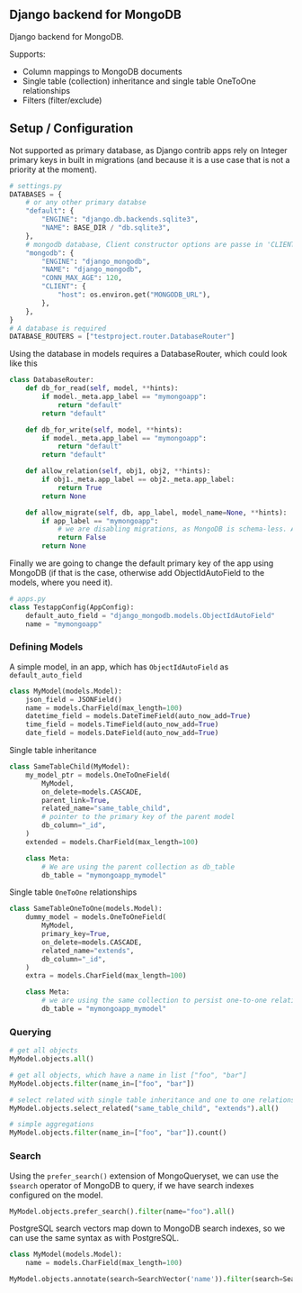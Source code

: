 ## Django backend for MongoDB

Django backend for MongoDB.

Supports:
- Column mappings to MongoDB documents
- Single table (collection) inheritance and single table OneToOne relationships
- Filters (filter/exclude)

## Setup / Configuration

Not supported as primary database, as Django contrib apps rely on Integer primary keys in built in migrations (and
because it is a use case that is not a priority at the moment).

```python
# settings.py
DATABASES = {
    # or any other primary databse
    "default": {
        "ENGINE": "django.db.backends.sqlite3",
        "NAME": BASE_DIR / "db.sqlite3",
    },
    # mongodb database, Client constructor options are passe in 'CLIENT', the database name in 'NAME'
    "mongodb": {
        "ENGINE": "django_mongodb",
        "NAME": "django_mongodb",
        "CONN_MAX_AGE": 120,
        "CLIENT": {
            "host": os.environ.get("MONGODB_URL"),
        },
    },
}
# A database is required
DATABASE_ROUTERS = ["testproject.router.DatabaseRouter"]
```

Using the database in models requires a DatabaseRouter, which could look like this
```python
class DatabaseRouter:
    def db_for_read(self, model, **hints):
        if model._meta.app_label == "mymongoapp":
            return "default"
        return "default"

    def db_for_write(self, model, **hints):
        if model._meta.app_label == "mymongoapp":
            return "default"
        return "default"

    def allow_relation(self, obj1, obj2, **hints):
        if obj1._meta.app_label == obj2._meta.app_label:
            return True
        return None

    def allow_migrate(self, db, app_label, model_name=None, **hints):
        if app_label == "mymongoapp":
            # we are disabling migrations, as MongoDB is schema-less. Alerts, such as renaming fields, etc. are not supported
            return False
        return None
```

Finally we are going to change the default primary key of the app using MongoDB (if that is the case, otherwise add
ObjectIdAutoField to the models, where you need it).

```python
# apps.py
class TestappConfig(AppConfig):
    default_auto_field = "django_mongodb.models.ObjectIdAutoField"
    name = "mymongoapp"
```

### Defining Models
A simple model, in an app, which has `ObjectIdAutoField` as `default_auto_field`

```python
class MyModel(models.Model):
    json_field = JSONField()
    name = models.CharField(max_length=100)
    datetime_field = models.DateTimeField(auto_now_add=True)
    time_field = models.TimeField(auto_now_add=True)
    date_field = models.DateField(auto_now_add=True)
```

Single table inheritance

```python
class SameTableChild(MyModel):
    my_model_ptr = models.OneToOneField(
        MyModel,
        on_delete=models.CASCADE,
        parent_link=True,
        related_name="same_table_child",
        # pointer to the primary key of the parent model
        db_column="_id",
    )
    extended = models.CharField(max_length=100)

    class Meta:
        # We are using the parent collection as db_table
        db_table = "mymongoapp_mymodel"
```

Single table `OneToOne` relationships

```python
class SameTableOneToOne(models.Model):
    dummy_model = models.OneToOneField(
        MyModel,
        primary_key=True,
        on_delete=models.CASCADE,
        related_name="extends",
        db_column="_id",
    )
    extra = models.CharField(max_length=100)

    class Meta:
        # we are using the same collection to persist one-to-one relationships
        db_table = "mymongoapp_mymodel"
```

### Querying

```python
# get all objects
MyModel.objects.all()

# get all objects, which have a name in list ["foo", "bar"]
MyModel.objects.filter(name_in=["foo", "bar"])

# select related with single table inheritance and one to one relationships
MyModel.objects.select_related("same_table_child", "extends").all()

# simple aggregations
MyModel.objects.filter(name_in=["foo", "bar"]).count()
```

### Search
Using the `prefer_search()` extension of MongoQueryset, we can use the `$search` operator of MongoDB to query,
if we have search indexes configured on the model.

```python
MyModel.objects.prefer_search().filter(name="foo").all()
```

PostgreSQL search vectors map down to MongoDB search indexes, so we can use the same syntax as with PostgreSQL.

```python
class MyModel(models.Model):
    name = models.CharField(max_length=100)
```

```python
MyModel.objects.annotate(search=SearchVector('name')).filter(search=SearchQuery('foo')).all()
```
